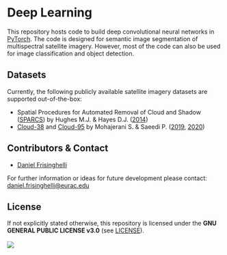 # Deep Learning
This repository hosts code to build deep convolutional neural networks in [PyTorch](https://pytorch.org/).
The code is designed for semantic image segmentation of multispectral satellite imagery. However, most of the
code can also be used for image classification and object detection.

## Datasets
Currently, the following publicly available satellite imagery datasets are supported out-of-the-box:

- Spatial Procedures for Automated Removal of Cloud and Shadow ([SPARCS](https://www.usgs.gov/land-resources/nli/landsat/spatial-procedures-automated-removal-cloud-and-shadow-sparcs-validation)) by Hughes M.J. & Hayes D.J. ([2014](https://www.mdpi.com/2072-4292/6/6/4907))
- [Cloud-38](https://github.com/SorourMo/38-Cloud-A-Cloud-Segmentation-Dataset) and [Cloud-95](https://github.com/SorourMo/95-Cloud-An-Extension-to-38-Cloud-Dataset) by Mohajerani S. & Saeedi P. ([2019](https://arxiv.org/abs/1901.10077), [2020](https://arxiv.org/abs/2001.08768))

## Contributors & Contact
- [Daniel Frisinghelli](http://www.eurac.edu/en/research/mountains/remsen/staff/Pages/staffdetails.aspx?persId=37603)

For further information or ideas for future development please contact: daniel.frisinghelli@eurac.edu

## License
If not explicitly stated otherwise, this repository is licensed under the **GNU GENERAL PUBLIC LICENSE v3.0**
(see [LICENSE](https://gitlab.inf.unibz.it/REMSEN/ccisnow/deep-learning/-/blob/dev/LICENSE)).<br>
<br>![](http://www.eurac.edu/Style%20Library/logoEURAC.jpg)<br><br>